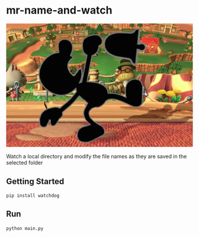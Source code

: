 # mr-name-and-watch

![Example](./readme.png)

Watch a local directory and modify the file names as they are saved in the selected folder

## Getting Started

```bash
pip install watchdog
```

## Run

```bash
python main.py
```
